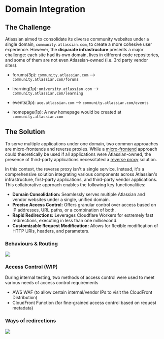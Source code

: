 # Domain Integration

## The Challenge
Atlassian aimed to consolidate its diverse community websites under a single domain, `community.atlassian.com`, to create a more cohesive user experience. However, the **disparate infrastructure** presents a major challenge: each site had its own domain, lives in different code repositories, and some of them are not even Atlassian-owned (i.e. 3rd party vendor sites).

- forums(3p): `community.atlassian.com`  --> `community.atlassian.com/forums`

- learning(1p): `university.atlassian.com` --> `community.atlassian.com/learning`

- events(3p): `ace.atlassian.com` --> `community.atlassian.com/events`

- homepage(1p): A new homepage would be created at `community.atlassian.com`

## The Solution

To serve multiple applications under one domain, two common approaches are micro-frontends and reverse proxies. While a [micro-frontend](https://micro-frontends.org/) approach could theoretically be used if all applications were Atlassian-owned, the presence of third-party applications necessitated a [reverse proxy](https://www.cloudflare.com/learning/cdn/glossary/reverse-proxy/) solution.


In this context, the reverse proxy isn't a single service. Instead, it's a comprehensive solution integrating various components across Atlassian's infrastructure, first-party applications, and third-party vendor applications. This collaborative approach enables the following key functionalities:

* **Domain Consolidation:** Seamlessly serves multiple Atlassian and vendor websites under a single, unified domain.
* **Precise Access Control:** Offers granular control over access based on IP addresses, URL paths, or a combination of both.
* **Rapid Redirections:** Leverages Cloudflare Workers for extremely fast redirections, executing in less than one millisecond.
* **Customizable Request Modification:** Allows for flexible modification of HTTP URIs, headers, and parameters.

### Behaviours & Routing

![](/img/bahaviour.png)

### Access Control (WIP)

During internal testing, two methods of access control were used to meet various needs of access control requirements

- AWS WAF (to allow certain internal/vendor IPs to visit the CloudFront Distribution)
- CloudFront Function (for fine-grained access control based on request metadata) 


### Ways of redirections

![](/img/way-of-redirection.png)
